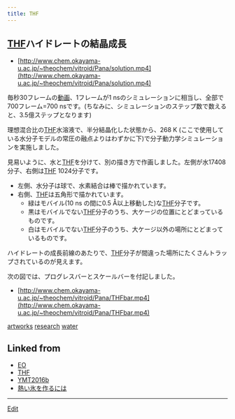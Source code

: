```yaml
---
title: THF
---
```

## [THF](/THF)ハイドレートの結晶成長

* [http://www.chem.okayama-u.ac.jp/~theochem/vitroid/Pana/solution.mp4](http://www.chem.okayama-u.ac.jp/~theochem/vitroid/Pana/solution.mp4)

毎秒30フレームの[動画](/動画)、1フレームが1 nsのシミュレーションに相当し、全部で700フレーム=700 nsです。(ちなみに、シミュレーションのステップ数で数えると、3.5億ステップとなります)

理想混合比の[THF](/THF)水溶液で、半分結晶化した状態から、268 K (ここで使用している水分子モデルの常圧の融点よりはわずかに下)で分子動力学シミュレーションを実施しました。

見易いように、水と[THF](/THF)を分けて、別の描き方で作画しました。左側が水17408分子、右側は[THF](/THF) 1024分子です。

* 左側、水分子は球で、水素結合は棒で描かれています。
* 右側、[THF](/THF)は五角形で描かれています。
   * 緑はモバイル(10 ns の間に0.5 Å以上移動した)な[THF](/THF)分子です。
   * 黒はモバイルでない[THF](/THF)分子のうち、大ケージの位置にとどまっているものです。
   * 白はモバイルでない[THF](/THF)分子のうち、大ケージ以外の場所にとどまっているものです。

ハイドレートの成長前線のあたりで、[THF](/THF)分子が間違った場所にたくさんトラップされているのが見えます。


次の図では、プログレスバーとスケールバーを付記しました。

* [http://www.chem.okayama-u.ac.jp/~theochem/vitroid/Pana/THFbar.mp4](http://www.chem.okayama-u.ac.jp/~theochem/vitroid/Pana/THFbar.mp4)

[artworks](/artworks)
[research](/research)
[water](/water)


## Linked from

* [EO](/EO)
* [THF](/THF)
* [YMT2016b](/YMT2016b)
* [熱い氷を作るには](/熱い氷を作るには)


----

[Edit](https://github.com/vitroid/vitroid.github.io/edit/master/MD/THF.md)

